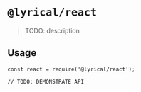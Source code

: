# `@lyrical/react`

> TODO: description

## Usage

```
const react = require('@lyrical/react');

// TODO: DEMONSTRATE API
```
